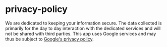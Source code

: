 # privacy-policy

We are dedicated to keeping your information secure.
The data collected is primarily for the day to day interaction with the dedicated services and will not be shared with third parties.
This app uses Google services and may thus be subject to <a className="App-link" target="_blank" href="https://policies.google.com/privacy">Google's privacy policy</a>.
